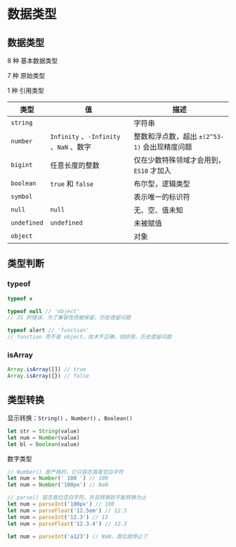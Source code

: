 # 数据类型

## 数据类型

8 种 基本数据类型

7 种 原始类型

1 种 引用类型

| 类型        | 值                                      | 描述                                          |
| ----------- | --------------------------------------- | --------------------------------------------- |
| `string`    |                                         | 字符串                                        |
| `number`    | `Infinity` 、`-Infinity` 、`NaN` 、数字 | 整数和浮点数，超出 `±(2^53-1)` 会出现精度问题 |
| `bigint`    | 任意长度的整数                          | 仅在少数特殊领域才会用到，`ES10` 才加入       |
| `boolean`   | `true` 和 `false`                       | 布尔型，逻辑类型                              |
| `symbol`    |                                         | 表示唯一的标识符                              |
| `null`      | `null`                                  | 无、空、值未知                                |
| `undefined` | `undefined`                             | 未被赋值                                      |
| `object`    |                                         | 对象                                          |

## 类型判断

### typeof

```js
typeof x

typeof null // 'object'
// JS 的错误，为了兼容性而被保留，历史遗留问题

typeof alert // 'function'
// function 而不是 object，技术不正确，但好用，历史遗留问题
```

### isArray

```js
Array.isArray([]) // true
Array.isArray({}) // false
```

## 类型转换

显示转换：`String()` 、`Number()` 、`Boolean()`

```js
let str = String(value)
let num = Number(value)
let bl = Boolean(value)
```

数字类型

```js
// Number() 是严格的，它只容忍首尾空白字符
let num = Number(' 100 ') // 100
let num = Number('100px') // NaN

// parse() 容忍首位空白字符，并且转换到不能转换为止
let num = parseInt('100px') // 100
let num = parseFloat('12.5em') // 12.5
let num = parseInt('12.3') // 12
let num = parseFloat('12.3.4') // 12.3

let num = parseInt('a123') // NaN，首位就停止了
```
